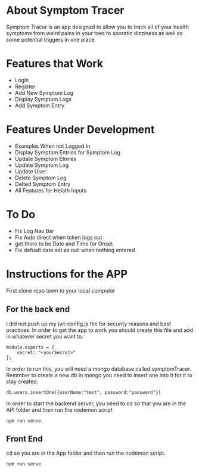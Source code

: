 
# About Symptom Tracer
Symptom Tracer is an app designed to allow you to track all of your health symptoms from weird pains in your toes to sporatic dizziness as well as some potential triggers in one place.

# Features that Work
- Login
- Register
- Add New Symptom Log
- Display Symptom Logs
- Add Symptom Entry 

# Features Under Development
- Examples When not Logged In
- Display Symptom Entries for Symptom Log
- Update Symptom Etnries
- Update Symptom Log
- Update User
- Delete Symptom Log
- Delted Symptom Entry
- All Features for Helath Inputs 

# To Do
- Fix Log Nav Bar
- Fix Auto direct when token logs out
- get there to be Date and Time for Onset 
- Fix defualt date set as null when nothing entered


# Instructions for the APP

First clone repo town to your local computer

## For the back end
I did not push up my jwt-config.js file for security reasons and best practices. In order to get the app to work you should create this file and add in whatever secret you want to.

```
module.exports = {
    secret: "<yourSecret>"
};

```

In order to run this, you will need a mongo database called symptomTracer. Remmber to create a new db in mongo you need to insert one into it for it to stay created.
```
db.users.insertOne({userName:"test", password:"password"})
```

In order to start the backend server, you need to cd so that you are in the API folder and then run the nodemon script

```
npm run serve

```

## Front End
cd so you are in the App folder and then run the nodemon script.
```
npm run serve
```
